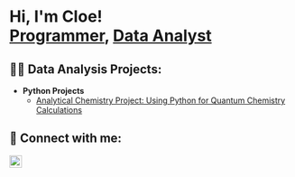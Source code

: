 <h1>Hi, I'm Cloe! <br/><a href="https://github.com/cloekwia">Programmer</a>, <a href="https://www.linkedin.com/in/cloekwiatkowski/">Data Analyst</a></h1>

<h2>👨‍💻 Data Analysis Projects:</h2>

- <b>Python Projects</b>
  - [Analytical Chemistry Project: Using Python for Quantum Chemistry Calculations](https://github.com/cloekwia/quantum_chem_pyscf)

<h2> 🤳 Connect with me:</h2>

[<img align="left" alt="CloeKwiatkowski | LinkedIn" width="22px" src="https://cdn.jsdelivr.net/npm/simple-icons@v3/icons/linkedin.svg" />][linkedin]

[linkedin]: https://linkedin.com/in/cloekwiatkowski/

<!--
**cloekwia/cloekwia** is a ✨ _special_ ✨ repository because its `README.md` (this file) appears on your GitHub profile.

Here are some ideas to get you started:

- 🔭 I’m currently working on ...
- 🌱 I’m currently learning ...
- 👯 I’m looking to collaborate on ...
- 🤔 I’m looking for help with ...
- 💬 Ask me about ...
- 📫 How to reach me: ...
- 😄 Pronouns: ...
- ⚡ Fun fact: ...
-->
